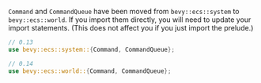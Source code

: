 `Command` and `CommandQueue` have been moved from `bevy::ecs::system` to `bevy::ecs::world`. If you import them directly, you will need to update your import statements. (This does not affect you if you just import the prelude.)

```rust
// 0.13
use bevy::ecs::system::{Command, CommandQueue};

// 0.14
use bevy::ecs::world::{Command, CommandQueue};
```
